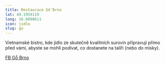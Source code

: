 ```yaml
---
title: Restaurace Gỗ Brno 
lat: 49.1959119
long: 16.6090611
icon: jidlo
slug: go
---
```

Vietnamské bistro, kde jídlo ze skutečně kvalitních surovin připravují přímo před vámi, abyste se mohli podívat, co dostanete na talíři (nebo do misky).

[FB Gỗ Brno](https://www.facebook.com/GoBrno/)
